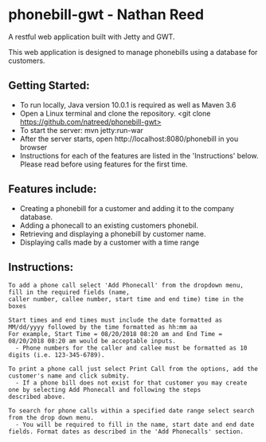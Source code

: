 # phonebill-gwt - Nathan Reed

A restful web application built with Jetty and GWT.

This web application is designed to manage phonebills using a database for customers.

## Getting Started:
- To run locally, Java version 10.0.1 is required as well as Maven 3.6
- Open a Linux terminal and clone the repository. <git clone https://github.com/natreed/phonebill-gwt>
- To start the server: mvn jetty:run-war
- After the server starts, open http://localhost:8080/phonebill in you browser
- Instructions for each of the features are listed in the 'Instructions' below. Please read before using features for the first time.

## Features include:

- Creating a phonebill for a customer and adding it to the company database.
- Adding a phonecall to an existing customers phonebil.
- Retrieving and displaying a phonebill by customer name.
- Displaying calls made by a customer with a time range

## Instructions:

```
To add a phone call select 'Add Phonecall' from the dropdown menu, fill in the required fields (name, 
caller number, callee number, start time and end time) time in the boxes

Start times and end times must include the date formatted as MM/dd/yyyy followed by the time formatted as hh:mm aa
For example, Start Time = 08/20/2018 08:20 am and End Time =  08/20/2018 08:20 am would be acceptable inputs.
  - Phone numbers for the caller and callee must be formatted as 10 digits (i.e. 123-345-6789).

To print a phone call just select Print Call from the options, add the customer's name and click submity.
  - If a phone bill does not exist for that customer you may create one by selecting Add Phonecall and following the steps
described above.

To search for phone calls within a specified date range select search from the drop down menu.
  - You will be required to fill in the name, start date and end date fields. Format dates as described in the 'Add Phonecalls' section.
